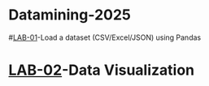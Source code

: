 # Datamining-2025
#[LAB-01](https://colab.research.google.com/drive/1sAfu3CqYKfwKuuVegSrM-kGqP4WnLkQM)-Load a dataset (CSV/Excel/JSON) using Pandas


# [LAB-02](https://colab.research.google.com/drive/1-Klytd4oTa3Zf0wGP-k8h3WoXGk2_RdE#scrollTo=hg7643KgYtVL)-Data Visualization
